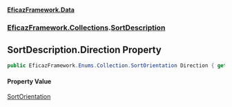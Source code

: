 #### [EficazFramework.Data](EficazFrameworkData.md 'EficazFramework Data')
### [EficazFramework.Collections](EficazFrameworkData.md#EficazFramework.Collections 'EficazFramework.Collections').[SortDescription](EficazFramework.Collections/SortDescription.md 'EficazFramework.Collections.SortDescription')

## SortDescription.Direction Property

```csharp
public EficazFramework.Enums.Collection.SortOrientation Direction { get; set; }
```

#### Property Value
[SortOrientation](EficazFramework.Enums.Collection/SortOrientation.md 'EficazFramework.Enums.Collection.SortOrientation')